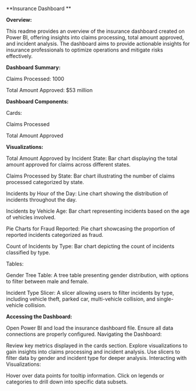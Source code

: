 **Insurance Dashboard **

**Overview:**

This readme provides an overview of the insurance dashboard created on Power BI, offering insights into claims processing, total amount approved, and incident analysis. The dashboard aims to provide actionable insights for insurance professionals to optimize operations and mitigate risks effectively.

**Dashboard Summary:**

Claims Processed: 1000

Total Amount Approved: $53 million

**Dashboard Components:**

Cards:

Claims Processed

Total Amount Approved

**Visualizations:**

Total Amount Approved by Incident State: Bar chart displaying the total amount approved for claims across different states.

Claims Processed by State: Bar chart illustrating the number of claims processed categorized by state.

Incidents by Hour of the Day: Line chart showing the distribution of incidents throughout the day.

Incidents by Vehicle Age: Bar chart representing incidents based on the age of vehicles involved.

Pie Charts for Fraud Reported: Pie chart showcasing the proportion of reported incidents categorized as fraud.

Count of Incidents by Type: Bar chart depicting the count of incidents classified by type.
 
Tables:

Gender Tree Table: A tree table presenting gender distribution, with options to filter between male and female.

Incident Type Slicer: A slicer allowing users to filter incidents by type, including vehicle theft, parked car, multi-vehicle collision, and single-vehicle collision.


**Accessing the Dashboard:**

Open Power BI and load the insurance dashboard file.
Ensure all data connections are properly configured.
Navigating the Dashboard:

Review key metrics displayed in the cards section.
Explore visualizations to gain insights into claims processing and incident analysis.
Use slicers to filter data by gender and incident type for deeper analysis.
Interacting with Visualizations:

Hover over data points for tooltip information.
Click on legends or categories to drill down into specific data subsets.
